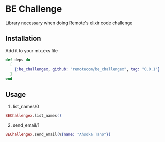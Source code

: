 # BE Challenge

Library necessary when doing Remote's elixir code challenge

## Installation

Add it to your mix.exs file

```elixir
def deps do
  [
    {:be_challengex, github: "remotecom/be_challengex", tag: "0.0.1"}
  ]
end
```

## Usage

1. list_names/0

```elixir
BEChallengex.list_names()
```

2. send_email/1

```elixir
BEChallengex.send_email(%{name: "Ahsoka Tano"}) 
```
